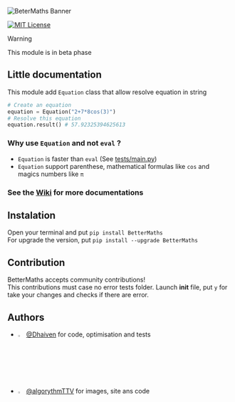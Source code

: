 ![BeterMaths Banner](https://github.com/Dhaiven/BetterMaths/blob/main/images/banner.png)

[![MIT License](https://img.shields.io/badge/License-MIT-yellow.svg)](LICENSE)
> [!WARNING]
> This module is in beta phase


## Little documentation
This module add ```Equation``` class that allow resolve equation in string
```python
# Create an equation
equation = Equation("2+7*8cos(3)")
# Resolve this equation
equation.result() # 57.92325394625613
```

### Why use ```Equation``` and not ```eval``` ?
- ```Equation``` is faster than ```eval``` (See [tests/main.py](https://github.com/Dhaiven/BetterMaths/blob/main/tests/main.py))
- ```Equation``` support parenthese, mathematical formulas like ```cos``` and magics numbers like ```π```


### See the [Wiki](https://github.com/Dhaiven/BetterMaths/wiki) for more documentations

## Instalation
Open your terminal and put ```pip install BetterMaths```
<br> For upgrade the version, put ```pip install --upgrade BetterMaths```

## Contribution
BetterMaths accepts community contributions! <br>
This contributions must case no error tests folder.
Launch __init__ file, put ```y``` for take your changes and checks if there are error.

## Authors
  - <img src="https://www.github.com/Dhaiven.png" width="3%" height="3%"/> [@Dhaiven](https://www.github.com/Dhaiven) for code, optimisation and tests
  - <img src="https://www.github.com/algorythmTTV.png" width="3%" height="3%"/> [@algorythmTTV](https://www.github.com/algorythmTTV) for images, site ans code
